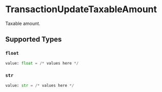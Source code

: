 # TransactionUpdateTaxableAmount

Taxable amount.


## Supported Types

### `float`

```python
value: float = /* values here */
```

### `str`

```python
value: str = /* values here */
```


